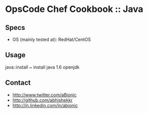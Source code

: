 OpsCode Chef Cookbook :: Java
==============================

Specs
-----

* OS (mainly tested at): RedHat/CentOS


Usage
-----

java::install ~ install java 1.6 openjdk


Contact
-------

* http://www.twitter.com/aBionic
* http://github.com/abhishekkr
* http://in.linkedin.com/in/abionic
